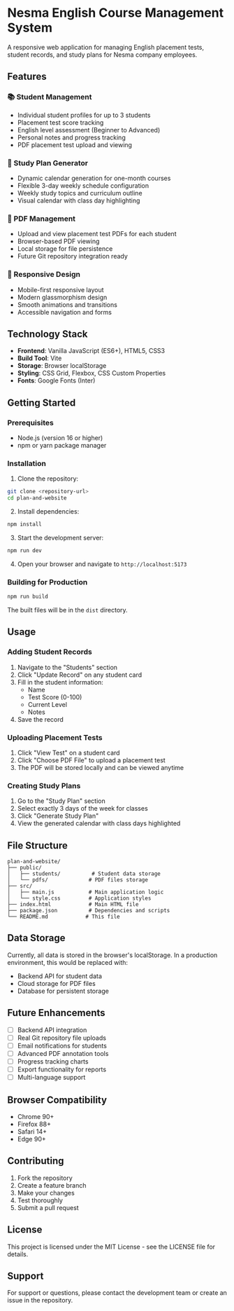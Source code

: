 # Nesma English Course Management System

A responsive web application for managing English placement tests, student records, and study plans for Nesma company employees.

## Features

### 📚 Student Management
- Individual student profiles for up to 3 students
- Placement test score tracking
- English level assessment (Beginner to Advanced)
- Personal notes and progress tracking
- PDF placement test upload and viewing

### 📅 Study Plan Generator
- Dynamic calendar generation for one-month courses
- Flexible 3-day weekly schedule configuration
- Weekly study topics and curriculum outline
- Visual calendar with class day highlighting

### 📄 PDF Management
- Upload and view placement test PDFs for each student
- Browser-based PDF viewing
- Local storage for file persistence
- Future Git repository integration ready

### 🎨 Responsive Design
- Mobile-first responsive layout
- Modern glassmorphism design
- Smooth animations and transitions
- Accessible navigation and forms

## Technology Stack

- **Frontend**: Vanilla JavaScript (ES6+), HTML5, CSS3
- **Build Tool**: Vite
- **Storage**: Browser localStorage
- **Styling**: CSS Grid, Flexbox, CSS Custom Properties
- **Fonts**: Google Fonts (Inter)

## Getting Started

### Prerequisites
- Node.js (version 16 or higher)
- npm or yarn package manager

### Installation

1. Clone the repository:
```bash
git clone <repository-url>
cd plan-and-website
```

2. Install dependencies:
```bash
npm install
```

3. Start the development server:
```bash
npm run dev
```

4. Open your browser and navigate to `http://localhost:5173`

### Building for Production

```bash
npm run build
```

The built files will be in the `dist` directory.

## Usage

### Adding Student Records
1. Navigate to the "Students" section
2. Click "Update Record" on any student card
3. Fill in the student information:
   - Name
   - Test Score (0-100)
   - Current Level
   - Notes
4. Save the record

### Uploading Placement Tests
1. Click "View Test" on a student card
2. Click "Choose PDF File" to upload a placement test
3. The PDF will be stored locally and can be viewed anytime

### Creating Study Plans
1. Go to the "Study Plan" section
2. Select exactly 3 days of the week for classes
3. Click "Generate Study Plan"
4. View the generated calendar with class days highlighted

## File Structure

```
plan-and-website/
├── public/
│   ├── students/          # Student data storage
│   └── pdfs/             # PDF files storage
├── src/
│   ├── main.js           # Main application logic
│   └── style.css         # Application styles
├── index.html            # Main HTML file
├── package.json          # Dependencies and scripts
└── README.md            # This file
```

## Data Storage

Currently, all data is stored in the browser's localStorage. In a production environment, this would be replaced with:
- Backend API for student data
- Cloud storage for PDF files
- Database for persistent storage

## Future Enhancements

- [ ] Backend API integration
- [ ] Real Git repository file uploads
- [ ] Email notifications for students
- [ ] Advanced PDF annotation tools
- [ ] Progress tracking charts
- [ ] Export functionality for reports
- [ ] Multi-language support

## Browser Compatibility

- Chrome 90+
- Firefox 88+
- Safari 14+
- Edge 90+

## Contributing

1. Fork the repository
2. Create a feature branch
3. Make your changes
4. Test thoroughly
5. Submit a pull request

## License

This project is licensed under the MIT License - see the LICENSE file for details.

## Support

For support or questions, please contact the development team or create an issue in the repository.
